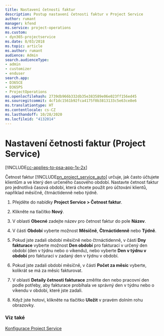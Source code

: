 ```yaml
---
title: Nastavení četnosti faktur
description: Postup nastavení četnosti faktur v Project Service
author: rumant
manager: kfend
ms.service: project-operations
ms.custom:
- dyn365-projectservice
ms.date: 8/03/2018
ms.topic: article
ms.author: rumant
audience: Admin
search.audienceType:
- admin
- customizer
- enduser
search.app:
- D365CE
- D365PS
- ProjectOperations
ms.openlocfilehash: 2739db966b332db35e383589e06e023ff156ed45
ms.sourcegitcommit: 4cf1dc1561b92fca4175f0b3813133c5e63ce8e6
ms.translationtype: HT
ms.contentlocale: cs-CZ
ms.lasthandoff: 10/28/2020
ms.locfileid: "4132014"
---
```

# <a name="set-up-invoice-frequencies-project-service"></a>Nastavení četnosti faktur (Project Service)

[!INCLUDE[cc-applies-to-psa-app-1x-2x](../includes/cc-applies-to-psa-app-1x-2x.md)]

Četnost faktur [!INCLUDE[pn_project_service_auto](../includes/pn-project-service-auto.md)] určuje, jak často účtujete klientům a ve který den určeného časového období. Nastavte četnost faktur pro jednotlivá časová období, která chcete použít pro účtování klientů, například měsíčně, čtrnáctidenně nebo týdně.  
  
1.  Přejděte do nabídky **Project Service > Četnost faktur**.  
  
2.  Klikněte na tlačítko **Nový**.  
  
3.  V oblasti **Obecné** zadejte název pro četnost faktur do pole **Název**.  
  
4.  V části **Období** vyberte možnost **Měsíčně**, **Čtrnáctidenně** nebo **Týdně**.  
  
5.  Pokud jste zadali období měsíčně nebo čtrnáctidenně, v části **Dny fakturace** vyberte možnost **Den období** pro fakturaci v určený den období (den v týdnu nebo o víkendu), nebo vyberte **Den v týdnu v období** pro fakturaci v zadaný den v týdnu v období.  
  
6.  Pokud jste zadali období měsíčně, v části **Počet za měsíc** vyberte, kolikrát se má za měsíc fakturovat.  
  
7.  V oblasti **Detaily četnosti fakturace** změňte den nebo pracovní den podle potřeby, aby fakturace probíhala ve správný den v týdnu nebo o víkendu v období, které jste zadali.  
  
8.  Když jste hotovi, klikněte na tlačítko **Uložit** v pravém dolním rohu obrazovky.  
  
### <a name="see-also"></a>Viz také  
 [Konfigurace Project Service](../psa/configure.md)
